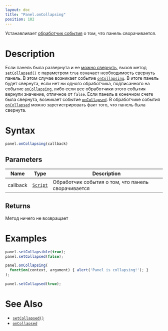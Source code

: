 ```yaml
---
layout: doc
title: "Panel.onCollapsing"
position: 102
---
```


Устанавливает [обработчик события](../../../Core/Script/) о том, что панель сворачивается.

# Description

Если панель была развернута и ее [можно свернуть](../Panel.getCollapsible/), вызов метод [`setCollapsed()`](../Panel.setCollapsed/)
с параметром `true` означает необходимость свернуть панель. В этом случае возникает событие [`onCollapsing`](../Panel.onCollapsing/).
В итоге панель будет свернута, если нет ни одного обработчика, подписанного на событие [`onCollapsing`](../Panel.onCollapsing/),
либо если все обработчики этого события вернули значение, отличное от `false`. Если панель в конечном счете была свернута,
возникает событие [`onCollapsed`](../Panel.onCollapsed/). В обработчике события [`onCollapsed`](../Panel.onCollapsed/)
можно зарегистрировать факт того, что панель была свернута.

# Syntax

```js
panel.onCollapsing(callback)
```

## Parameters

|Name|Type|Description|
|----|----|-----------|
|callback|[`Script`](../../../Core/Script/)|Обработчик события о том, что панель сворачивается|

## Returns

Метод ничего не возвращает

# Examples

```js
panel.setCollapsible(true);
panel.setCollapsed(false);

panel.onCollapsing(
  function(context, argument) { alert('Panel is collapsing!'); }
);

panel.setCollapsed(true);
```

# See Also

* [`setCollapsed()`](../Panel.setCollapsed/)
* [`onCollapsed`](../Panel.onCollapsed/)
